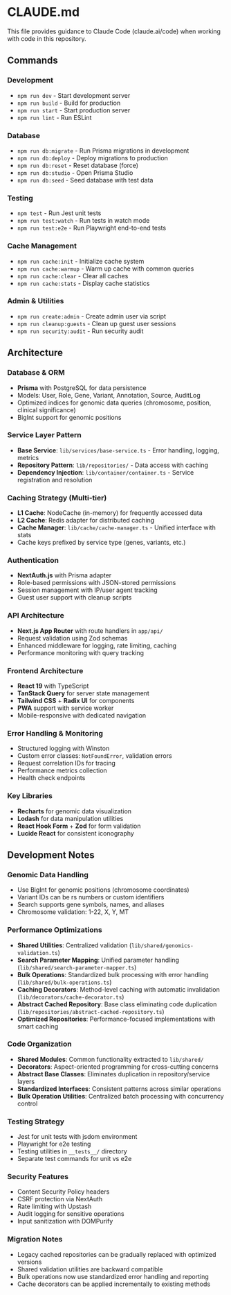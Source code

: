 # CLAUDE.md

This file provides guidance to Claude Code (claude.ai/code) when working with code in this repository.

## Commands

### Development
- `npm run dev` - Start development server
- `npm run build` - Build for production
- `npm run start` - Start production server
- `npm run lint` - Run ESLint

### Database
- `npm run db:migrate` - Run Prisma migrations in development
- `npm run db:deploy` - Deploy migrations to production
- `npm run db:reset` - Reset database (force)
- `npm run db:studio` - Open Prisma Studio
- `npm run db:seed` - Seed database with test data

### Testing
- `npm test` - Run Jest unit tests
- `npm run test:watch` - Run tests in watch mode
- `npm run test:e2e` - Run Playwright end-to-end tests

### Cache Management
- `npm run cache:init` - Initialize cache system
- `npm run cache:warmup` - Warm up cache with common queries
- `npm run cache:clear` - Clear all caches
- `npm run cache:stats` - Display cache statistics

### Admin & Utilities
- `npm run create:admin` - Create admin user via script
- `npm run cleanup:guests` - Clean up guest user sessions
- `npm run security:audit` - Run security audit

## Architecture

### Database & ORM
- **Prisma** with PostgreSQL for data persistence
- Models: User, Role, Gene, Variant, Annotation, Source, AuditLog
- Optimized indices for genomic data queries (chromosome, position, clinical significance)
- BigInt support for genomic positions

### Service Layer Pattern
- **Base Service**: `lib/services/base-service.ts` - Error handling, logging, metrics
- **Repository Pattern**: `lib/repositories/` - Data access with caching
- **Dependency Injection**: `lib/container/container.ts` - Service registration and resolution

### Caching Strategy (Multi-tier)
- **L1 Cache**: NodeCache (in-memory) for frequently accessed data
- **L2 Cache**: Redis adapter for distributed caching
- **Cache Manager**: `lib/cache/cache-manager.ts` - Unified interface with stats
- Cache keys prefixed by service type (genes, variants, etc.)

### Authentication
- **NextAuth.js** with Prisma adapter
- Role-based permissions with JSON-stored permissions
- Session management with IP/user agent tracking
- Guest user support with cleanup scripts

### API Architecture
- **Next.js App Router** with route handlers in `app/api/`
- Request validation using Zod schemas
- Enhanced middleware for logging, rate limiting, caching
- Performance monitoring with query tracking

### Frontend Architecture
- **React 19** with TypeScript
- **TanStack Query** for server state management
- **Tailwind CSS** + **Radix UI** for components
- **PWA** support with service worker
- Mobile-responsive with dedicated navigation

### Error Handling & Monitoring
- Structured logging with Winston
- Custom error classes: `NotFoundError`, validation errors
- Request correlation IDs for tracing
- Performance metrics collection
- Health check endpoints

### Key Libraries
- **Recharts** for genomic data visualization
- **Lodash** for data manipulation utilities
- **React Hook Form** + **Zod** for form validation
- **Lucide React** for consistent iconography

## Development Notes

### Genomic Data Handling
- Use BigInt for genomic positions (chromosome coordinates)
- Variant IDs can be rs numbers or custom identifiers
- Search supports gene symbols, names, and aliases
- Chromosome validation: 1-22, X, Y, MT

### Performance Optimizations
- **Shared Utilities**: Centralized validation (`lib/shared/genomics-validation.ts`)
- **Search Parameter Mapping**: Unified parameter handling (`lib/shared/search-parameter-mapper.ts`)
- **Bulk Operations**: Standardized bulk processing with error handling (`lib/shared/bulk-operations.ts`)
- **Caching Decorators**: Method-level caching with automatic invalidation (`lib/decorators/cache-decorator.ts`)
- **Abstract Cached Repository**: Base class eliminating code duplication (`lib/repositories/abstract-cached-repository.ts`)
- **Optimized Repositories**: Performance-focused implementations with smart caching

### Code Organization
- **Shared Modules**: Common functionality extracted to `lib/shared/`
- **Decorators**: Aspect-oriented programming for cross-cutting concerns
- **Abstract Base Classes**: Eliminates duplication in repository/service layers
- **Standardized Interfaces**: Consistent patterns across similar operations
- **Bulk Operation Utilities**: Centralized batch processing with concurrency control

### Testing Strategy
- Jest for unit tests with jsdom environment
- Playwright for e2e testing
- Testing utilities in `__tests__/` directory
- Separate test commands for unit vs e2e

### Security Features
- Content Security Policy headers
- CSRF protection via NextAuth
- Rate limiting with Upstash
- Audit logging for sensitive operations
- Input sanitization with DOMPurify

### Migration Notes
- Legacy cached repositories can be gradually replaced with optimized versions
- Shared validation utilities are backward compatible
- Bulk operations now use standardized error handling and reporting
- Cache decorators can be applied incrementally to existing methods